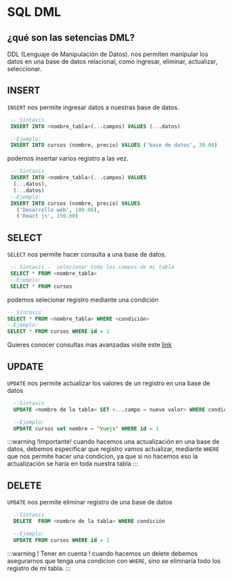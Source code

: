 # SQL DML
## ¿qué son las setencias DML?
 DDL (Lenguaje de Manipulación de Datos). nos permiten manipular los datos en una base de datos relacional,  como ingresar, eliminar, actualizar, seleccionar.

## INSERT
`INSERT` nos permite ingresar datos a nuestras base de datos.
 ```SQL
  -- Sintaxis
  INSERT INTO <nombre_tabla>(...campos) VALUES (...datos)

  --Ejemplo:
  INSERT INTO cursos (nombre, precio) VALUES ('base de datos', 30.00) 
 ```
 podemos insertar varios registro a las vez.
 ```SQL
  -- Sintaxis
  INSERT INTO <nombre_tabla>(...campos) VALUES
   (...datos),
   (...datos)
  --Ejemplo:
  INSERT INTO cursos (nombre, precio) VALUES 
    ('Desarrollo web', 100.00),
    ('React js', 150.00) 
 ```

## SELECT
`SELECT` nos permite hacer consulta a una base de datos.
 ```SQL
  -- Sintaxis -  selecionar todo los campos de mi tabla
  SELECT * FROM <nombre_tabla> 
  --Ejemplo:
  SELECT * FROM cursos
 ```
 podemos selecionar registro mediante una condición
  ```SQL
  -- Sintaxis 
  SELECT * FROM <nombre_tabla> WHERE <condición>
  --Ejemplo:
  SELECT * FROM cursos WHERE id = 1
 ```
Quieres conocer consultas mas avanzadas visite este [link]()

## UPDATE
`UPDATE` nos permite actualizar los valores de un registro en una base de datos

```sql
  --Sintaxis
  UPDATE <nombre de la tabla> SET <...campo = nuevo valor> WHERE condición

  --Ejemplo:
  UPDATE cursos set nombre = "Vuejs" WHERE id = 1
```

:::warning !Importante!
cuando hacemos una actualización  en una base de datos, debemos especificar que registro vamos actualizar, mediante `WHERE` que nos permite hacer una condicion, ya que si no hacemos eso la actualización se haría en toda nuestra tabla
:::

## DELETE
`UPDATE` nos permite eliminar registro de una base de datos

```sql
  --Sintaxis
  DELETE  FROM <nombre de la tabla> WHERE condición

  --Ejemplo:
  UPDATE FROM cursos WHERE id = 1
```

:::warning ! Tener en cuenta !
  cuando hacemos un delete debemos asegurarnos que tenga una condicion con `WHERE`, sino se elimnaría todo los registro de mi tabla.
:::